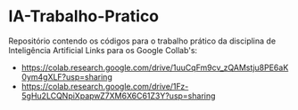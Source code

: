 # IA-Trabalho-Pratico
Repositório contendo os códigos para o trabalho prático da disciplina de Inteligência Artificial
Links para os Google Collab's: 
- https://colab.research.google.com/drive/1uuCqFm9cv_zQAMstju8PE6aK0ym4gXLF?usp=sharing
- https://colab.research.google.com/drive/1Fz-5gHu2LCQNpiXpapwZ7XM6X6C61Z3Y?usp=sharing
